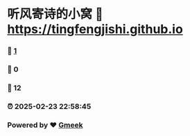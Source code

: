 # 听风寄诗的小窝 :link: https://tingfengjishi.github.io 
### :page_facing_up: [1](https://tingfengjishi.github.io/tag.html) 
### :speech_balloon: 0 
### :hibiscus: 12 
### :alarm_clock: 2025-02-23 22:58:45 
### Powered by :heart: [Gmeek](https://github.com/Meekdai/Gmeek)
